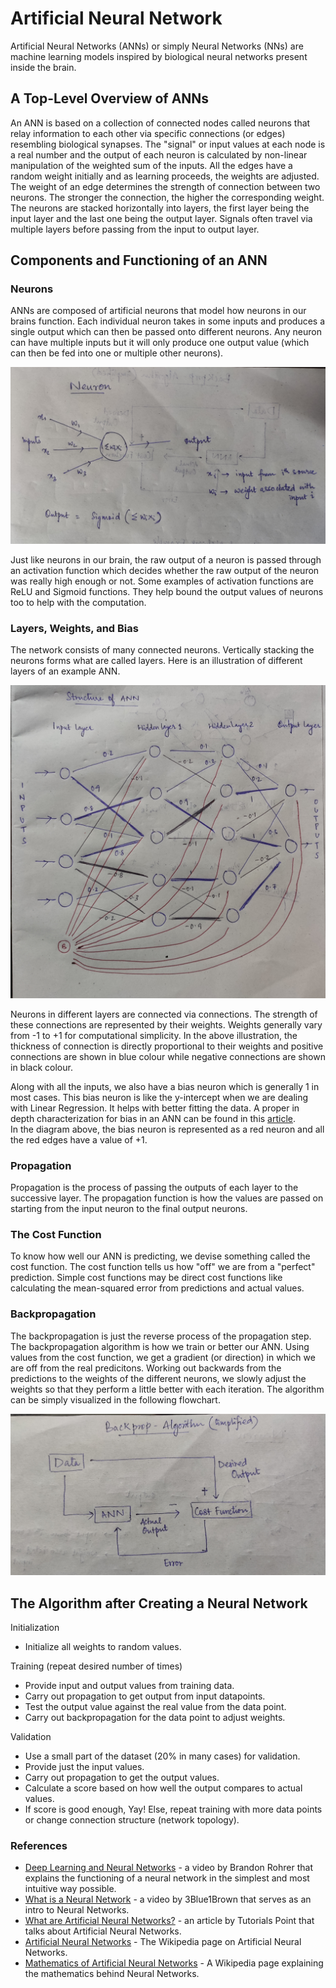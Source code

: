# Artificial Neural Network

Artificial Neural Networks (ANNs) or simply Neural Networks (NNs) are machine learning models inspired by biological neural networks present inside the brain.  

## A Top-Level Overview of ANNs

An ANN is based on a collection of connected nodes called neurons that relay information to each other via specific connections (or edges) resembling biological synapses. The "signal" or input values at each node is a real number and the output of each neuron is calculated by non-linear manipulation of the weighted sum of the inputs. All the edges have a random weight initially and as learning proceeds, the weights are adjusted.  
The weight of an edge determines the strength of connection between two neurons. The stronger the connection, the higher the corresponding weight. The neurons are stacked horizontally into layers, the first layer being the input layer and the last one being the output layer. Signals often travel via multiple layers before passing from the input to output layer.

## Components and Functioning of an ANN

### Neurons

ANNs are composed of artificial neurons that model how neurons in our brains function. Each individual neuron takes in some inputs and produces a single output which can then be passed onto different neurons. Any neuron can have multiple inputs but it will only produce one output value (which can then be fed into one or multiple other neurons).

![Neuron](img/neuron.jpg)

Just like neurons in our brain, the raw output of a neuron is passed through an activation function which decides whether the raw output of the neuron was really high enough or not. Some examples of activation functions are ReLU and Sigmoid functions. They help bound the output values of neurons too to help with the computation.

### Layers, Weights, and Bias

The network consists of many connected neurons. Vertically stacking the neurons forms what are called layers. Here is an illustration of different layers of an example ANN.  

![ANN](img/ANN_structure.jpg)

Neurons in different layers are connected via connections. The strength of these connections are represented by their weights. Weights generally vary from -1 to +1 for computational simplicity. In the above illustration, the thickness of connection is directly proportional to their weights and positive connections are shown in blue colour while negative connections are shown in black colour.

Along with all the inputs, we also have a bias neuron which is generally 1 in most cases. This bias neuron is like the y-intercept when we are dealing with Linear Regression. It helps with better fitting the data. A proper in depth characterization for bias in an ANN can be found in this [article](https://www.geeksforgeeks.org/effect-of-bias-in-neural-network/).  
In the diagram above, the bias neuron is represented as a red neuron and all the red edges have a value of +1.

### Propagation

Propagation is the process of passing the outputs of each layer to the successive layer. The propagation function is how the values are passed on starting from the input neuron to the final output neurons. 

### The Cost Function

To know how well our ANN is predicting, we devise something called the cost function. The cost function tells us how "off" we are from a "perfect" prediction. Simple cost functions may be direct cost functions like calculating the mean-squared error from predictions and actual values.

### Backpropagation

The backpropagation is just the reverse process of the propagation step.  
The backpropagation algorithm is how we train or better our ANN. Using values from the cost function, we get a gradient (or direction) in which we are off from the real predicitons. Working out backwards from the predictions to the weights of the different neurons, we slowly adjust the weights so that they perform a little better with each iteration. The algorithm can be simply visualized in the following flowchart.

![Flowchart Backprop](img/backprop.jpg)

## The Algorithm after Creating a Neural Network

Initialization
- Initialize all weights to random values.

Training (repeat desired number of times)
- Provide input and output values from training data.
- Carry out propagation to get output from input datapoints.
- Test the output value against the real value from the data point.
- Carry out backpropagation for the data point to adjust weights.

Validation
- Use a small part of the dataset (20% in many cases) for validation.
- Provide just the input values.
- Carry out propagation to get the output values.
- Calculate a score based on how well the output compares to actual values.
- If score is good enough, Yay! Else, repeat training with more data points or change connection structure (network topology).



### References

- [Deep Learning and Neural Networks](https://www.youtube.com/watch?v=ILsA4nyG7I0&ab_channel=BrandonRohrer) - a video by Brandon Rohrer that explains the functioning of a neural network in the simplest and most intuitive way possible.
- [What is a Neural Network](https://www.youtube.com/watch?v=aircAruvnKk&ab_channel=3Blue1Brown) - a video by 3Blue1Brown that serves as an intro to Neural Networks.
- [What are Artificial Neural Networks?](https://www.tutorialspoint.com/artificial_intelligence/artificial_intelligence_neural_networks.htm) - an article by Tutorials Point that talks about Artificial Neural Networks.
- [Artificial Neural Networks](https://en.wikipedia.org/wiki/Artificial_neural_network) - The Wikipedia page on Artificial Neural Networks.
- [Mathematics of Artificial Neural Networks](https://en.wikipedia.org/wiki/Mathematics_of_artificial_neural_networks) - A Wikipedia page explaining the mathematics behind Neural Networks.